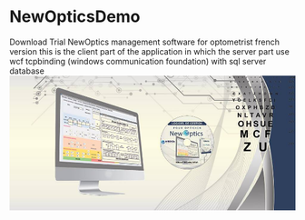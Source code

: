 # NewOpticsDemo
Download Trial NewOptics management software for optometrist french version
this is the client part of the application in which the server part use wcf tcpbinding (windows communication foundation) with sql server database
![Image description](https://github.com/mouatez25/NewOpticsDemo/blob/master/Images/35629070_448012852293390_5513903070716624896_n.jpg
)
